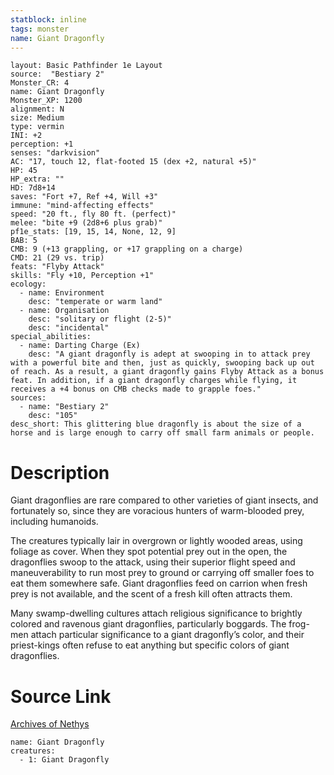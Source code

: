 ```yaml
---
statblock: inline
tags: monster
name: Giant Dragonfly
---
```

```statblock
layout: Basic Pathfinder 1e Layout
source:  "Bestiary 2"
Monster_CR: 4
name: Giant Dragonfly
Monster_XP: 1200
alignment: N
size: Medium
type: vermin
INI: +2
perception: +1
senses: "darkvision"
AC: "17, touch 12, flat-footed 15 (dex +2, natural +5)"
HP: 45
HP_extra: ""
HD: 7d8+14
saves: "Fort +7, Ref +4, Will +3"
immune: "mind-affecting effects"
speed: "20 ft., fly 80 ft. (perfect)"
melee: "bite +9 (2d8+6 plus grab)"
pf1e_stats: [19, 15, 14, None, 12, 9]
BAB: 5
CMB: 9 (+13 grappling, or +17 grappling on a charge)
CMD: 21 (29 vs. trip)
feats: "Flyby Attack"
skills: "Fly +10, Perception +1"
ecology:
  - name: Environment
    desc: "temperate or warm land"
  - name: Organisation
    desc: "solitary or flight (2-5)"
    desc: "incidental"
special_abilities:
  - name: Darting Charge (Ex)
    desc: "A giant dragonfly is adept at swooping in to attack prey with a powerful bite and then, just as quickly, swooping back up out of reach. As a result, a giant dragonfly gains Flyby Attack as a bonus feat. In addition, if a giant dragonfly charges while flying, it receives a +4 bonus on CMB checks made to grapple foes."
sources:
  - name: "Bestiary 2"
    desc: "105"
desc_short: This glittering blue dragonfly is about the size of a horse and is large enough to carry off small farm animals or people. 
```
# Description
Giant dragonflies are rare compared to other varieties of giant insects, and fortunately so, since they are voracious hunters of warm-blooded prey, including humanoids. 

The creatures typically lair in overgrown or lightly wooded areas, using foliage as cover. When they spot potential prey out in the open, the dragonflies swoop to the attack, using their superior flight speed and maneuverability to run most prey to ground or carrying off smaller foes to eat them somewhere safe. Giant dragonflies feed on carrion when fresh prey is not available, and the scent of a fresh kill often attracts them. 

Many swamp-dwelling cultures attach religious significance to brightly colored and ravenous giant dragonflies, particularly boggards. The frog-men attach particular significance to a giant dragonfly’s color, and their priest-kings often refuse to eat anything but specific colors of giant dragonflies.
# Source Link
[Archives of Nethys](https://aonprd.com/MonsterDisplay.aspx?ItemName=Giant%20Dragonfly)
```encounter-table
name: Giant Dragonfly
creatures:
  - 1: Giant Dragonfly
```
